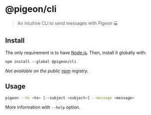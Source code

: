 # @pigeon/cli

> An intuitive CLI to send messages with Pigeon 💻

## Install

The only requirement is to have [Node.js](https://nodejs.org). Then, install it globally with:

```
npm install --global @pigeon/cli
```

_Not available on the public [npm](https://www.npmjs.com) registry._

## Usage

```sh
pigeon --to <to> [--subject <subject>] --message <message>
```

More information with `--help` option.
